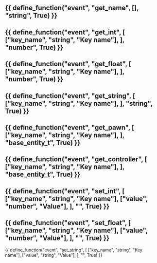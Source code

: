 {{ define_function("event", "get_name", [], "string", True) }}
---
{{ define_function("event", "get_int", [
    ["key_name", "string", "Key name"],
], "number", True) }}
---
{{ define_function("event", "get_float", [
    ["key_name", "string", "Key name"],
], "number", True) }}
---
{{ define_function("event", "get_string", [
    ["key_name", "string", "Key name"],
], "string", True) }}
---
{{ define_function("event", "get_pawn", [
    ["key_name", "string", "Key name"],
], "base_entity_t", True) }}
---
{{ define_function("event", "get_controller", [
    ["key_name", "string", "Key name"],
], "base_entity_t", True) }}
---
{{ define_function("event", "set_int", [
    ["key_name", "string", "Key name"],
    ["value", "number", "Value"],
], "", True) }}
---
{{ define_function("event", "set_float", [
    ["key_name", "string", "Key name"],
    ["value", "number", "Value"],
], "", True) }}
---
{{ define_function("event", "set_string", [
    ["key_name", "string", "Key name"],
    ["value", "string", "Value"],
], "", True) }}